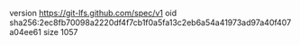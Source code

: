 version https://git-lfs.github.com/spec/v1
oid sha256:2ec8fb70098a2220df4f7cb1f0a5fa13c2eb6a54a41973ad97a40f407a04ee61
size 1057
